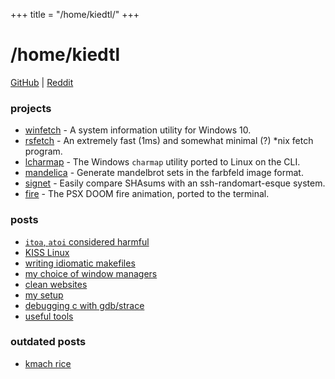 +++
title = "/home/kiedtl/"
+++

# /home/kiedtl

[GitHub](https://github.com/kiedtl) | [Reddit](https://old.reddit.com/u/kiedtl)

### projects

- [winfetch](https://github.com/lptstr/winfetch) - A system information utility for Windows 10.
- [rsfetch](/projects/rsfetch/) - An extremely fast (1ms) and somewhat minimal (?) *nix fetch program.
- [lcharmap](https://github.com/lptstr/lcharmap) - The Windows `charmap` utility ported to Linux on the CLI.
- [mandelica](https://github.com/lptstr/mandelica) - Generate mandelbrot sets in the farbfeld image format.
- [signet](https://github.com/lpstr/signet) - Easily compare SHAsums with an ssh-randomart-esque system.
- [fire](https://github.com/lptstr/fire) - The PSX DOOM fire animation, ported to the terminal.

### posts
- [`itoa`, `atoi` considered harmful](/blog/itoa.md)
- [KISS Linux](/blog/kiss)
- [writing idiomatic makefiles](/blog/make)
- [my choice of window managers](/blog/wm)
- [clean websites](/blog/kleen/)
- [my setup](/blog/3dot14/)
- [debugging c with gdb/strace](/blog/c-gdb/)
- [useful tools](/blog/toolbox/)

### outdated posts
- [kmach rice](/blog/kmach/)
